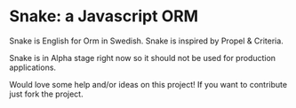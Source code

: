 # Snake: a Javascript ORM #

Snake is English for Orm in Swedish. Snake is inspired by Propel & Criteria.

Snake is in Alpha stage right now so it should not be used for production applications.

Would love some help and/or ideas on this project! If you want to contribute just fork the project.

